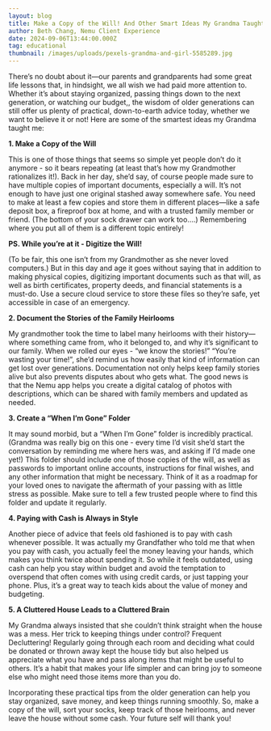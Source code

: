 ```yaml
---
layout: blog
title: Make a Copy of the Will! And Other Smart Ideas My Grandma Taught Me
author: Beth Chang, Nemu Client Experience
date: 2024-09-06T13:44:00.000Z
tag: educational
thumbnail: /images/uploads/pexels-grandma-and-girl-5585289.jpg
---
```

There’s no doubt about it—our parents and grandparents had some great life lessons that, in hindsight, we all wish we had paid more attention to. Whether it’s about staying organized, passing things down to the next generation, or watching our budget,, the wisdom of older generations can still offer us plenty of practical, down-to-earth advice today, whether we want to believe it or not! Here are some of the smartest ideas my Grandma taught me:

**1. Make a Copy of the Will**

This is one of those things that seems so simple yet people don’t do it anymore -  so it bears repeating (at least that’s how my Grandmother rationalizes it!). Back in her day, she’d say, of course people made sure to have multiple copies of important documents, especially a will. It’s not enough to have just one original stashed away somewhere safe. You need to make at least a few copies and store them in different places—like a safe deposit box, a fireproof box at home, and with a trusted family member or friend. (The bottom of your sock drawer can work too….) Remembering where you put all of them is a different topic entirely!

**PS. While you’re at it - Digitize the Will!**

(To be fair, this one isn’t from my Grandmother as she never loved computers.) But in this day and age it goes without saying that in addition to making physical copies, digitizing important documents such as that will, as well as birth certificates, property deeds, and financial statements is a must-do. Use a secure cloud service to store these files so they’re safe, yet accessible in case of an emergency. 

**2. Document the Stories of the Family Heirlooms**

My grandmother took the time to label many heirlooms with their history—where something came from, who it belonged to, and why it’s significant to our family. When we rolled our eyes  - “we know the stories!” “You’re wasting your time!”, she’d remind us how easily that kind of information can get lost over generations. Documentation not only helps keep family stories alive but also prevents disputes about who gets what. The good news is that the Nemu app helps you create a digital catalog of photos with descriptions, which can be shared with family members and updated as needed.

**3. Create a “When I’m Gone” Folder**

It may sound morbid, but a “When I’m Gone” folder is incredibly practical. (Grandma was really big on this one - every time I’d visit she’d start the conversation by reminding me where hers was, and asking if I’d made one yet!)  This folder should include one of those copies of the will, as well as passwords to important online accounts, instructions for final wishes, and any other information that might be necessary. Think of it as a roadmap for your loved ones to navigate the aftermath of your passing with as little stress as possible. Make sure to tell a few trusted people where to find this folder and update it regularly.

**4. Paying with Cash is Always in Style**

Another piece of advice that feels old fashioned is to pay with cash whenever possible. It was actually my Grandfather who told me that when you pay with cash, you actually feel the money leaving your hands, which makes you think twice about spending it. So while it feels outdated, using cash can help you stay within budget and avoid the temptation to overspend that often comes with using credit cards, or just tapping your phone. Plus, it’s a great way to teach kids about the value of money and budgeting.

**5. A Cluttered House Leads to a Cluttered Brain**

My Grandma always insisted that she couldn’t think straight when the house was a mess.  Her trick to keeping things under control? Frequent Decluttering! Regularly going through each room and deciding what could be donated or thrown away kept the house tidy but also helped us appreciate what you have and pass along items that might be useful to others. It’s a habit that makes your life simpler and can bring joy to someone else who might need those items more than you do.

Incorporating these practical tips from the older generation can help you stay organized, save money, and keep things running smoothly. So, make a copy of the will, sort your socks, keep track of those heirlooms, and never leave the house without some cash. Your future self will thank you!
